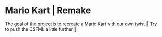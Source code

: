 # Mario Kart | Remake

The goal of the project is to recreate a Mario Kart with our own twist 🛵 Try to push the CSFML a little further 🚀
